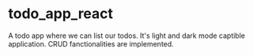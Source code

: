 # todo_app_react
A todo app where we can list our todos.
It's light and dark mode captible application.
CRUD fanctionalities are implemented.
